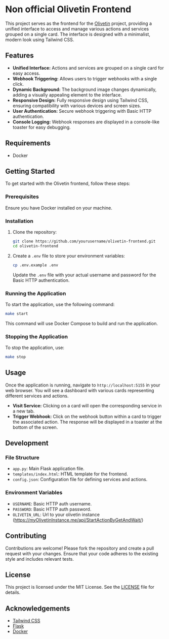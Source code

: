 # Non official Olivetin Frontend

This project serves as the frontend for the [Olivetin](https://github.com/OliveTin/OliveTin) project, providing a unified interface to access and manage various actions and services grouped on a single card. The interface is designed with a minimalist, modern look using Tailwind CSS.

## Features

- **Unified Interface:** Actions and services are grouped on a single card for easy access.
- **Webhook Triggering:** Allows users to trigger webhooks with a single click.
- **Dynamic Background:** The background image changes dynamically, adding a visually appealing element to the interface.
- **Responsive Design:** Fully responsive design using Tailwind CSS, ensuring compatibility with various devices and screen sizes.
- **User Authentication:** Secure webhook triggering with Basic HTTP authentication.
- **Console Logging:** Webhook responses are displayed in a console-like toaster for easy debugging.

## Requirements

- Docker

## Getting Started

To get started with the Olivetin frontend, follow these steps:

### Prerequisites

Ensure you have Docker installed on your machine.

### Installation

1. Clone the repository:
    ```bash
    git clone https://github.com/yourusername/olivetin-frontend.git
    cd olivetin-frontend
    ```

2. Create a `.env` file to store your environment variables:
    ```bash
    cp .env.example .env
    ```
    Update the `.env` file with your actual username and password for the Basic HTTP authentication.

### Running the Application

To start the application, use the following command:

```bash
make start
```

This command will use Docker Compose to build and run the application.

### Stopping the Application

To stop the application, use:

```bash
make stop
```

## Usage

Once the application is running, navigate to `http://localhost:5155` in your web browser. You will see a dashboard with various cards representing different services and actions.

- **Visit Service:** Clicking on a card will open the corresponding service in a new tab.
- **Trigger Webhook:** Click on the webhook button within a card to trigger the associated action. The response will be displayed in a toaster at the bottom of the screen.

## Development

### File Structure

- `app.py`: Main Flask application file.
- `templates/index.html`: HTML template for the frontend.
- `config.json`: Configuration file for defining services and actions.

### Environment Variables

- `USERNAME`: Basic HTTP auth username.
- `PASSWORD`: Basic HTTP auth password.
- `OLIVETIN_URL`: Url to your olivetin instance (https://myOlivetinInstance.me/api/StartActionByGetAndWait/)

## Contributing

Contributions are welcome! Please fork the repository and create a pull request with your changes. Ensure that your code adheres to the existing style and includes relevant tests.

## License

This project is licensed under the MIT License. See the [LICENSE](LICENSE) file for details.

## Acknowledgements

- [Tailwind CSS](https://tailwindcss.com/)
- [Flask](https://flask.palletsprojects.com/)
- [Docker](https://www.docker.com/)
